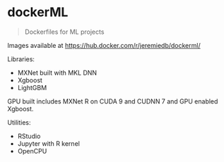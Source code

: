 dockerML
================

> Dockerfiles for ML projects

Images available at <https://hub.docker.com/r/jeremiedb/dockerml/>

Libraries:

-   MXNet built with MKL DNN
-   Xgboost
-   LightGBM

GPU built includes MXNet R on CUDA 9 and CUDNN 7 and GPU enabled Xgboost.

Utilities:

-   RStudio
-   Jupyter with R kernel
-   OpenCPU
